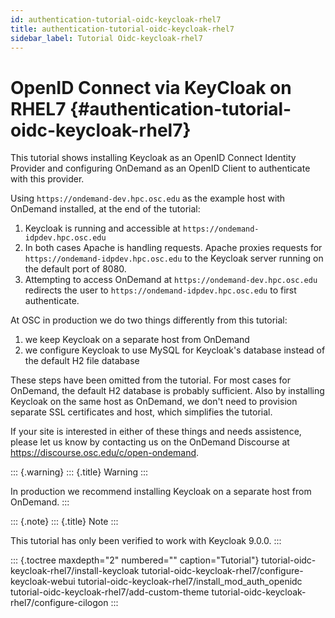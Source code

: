 ```yaml
---
id: authentication-tutorial-oidc-keycloak-rhel7
title: authentication-tutorial-oidc-keycloak-rhel7
sidebar_label: Tutorial Oidc-keycloak-rhel7
---
```

OpenID Connect via KeyCloak on RHEL7 {#authentication-tutorial-oidc-keycloak-rhel7}
====================================

This tutorial shows installing Keycloak as an OpenID Connect Identity
Provider and configuring OnDemand as an OpenID Client to authenticate
with this provider.

Using `https://ondemand-dev.hpc.osc.edu` as the example host with
OnDemand installed, at the end of the tutorial:

1.  Keycloak is running and accessible at
    `https://ondemand-idpdev.hpc.osc.edu`
2.  In both cases Apache is handling requests. Apache proxies requests
    for `https://ondemand-idpdev.hpc.osc.edu` to the Keycloak server
    running on the default port of 8080.
3.  Attempting to access OnDemand at `https://ondemand-dev.hpc.osc.edu`
    redirects the user to `https://ondemand-idpdev.hpc.osc.edu` to first
    authenticate.

At OSC in production we do two things differently from this tutorial:

1.  we keep Keycloak on a separate host from OnDemand
2.  we configure Keycloak to use MySQL for Keycloak\'s database instead
    of the default H2 file database

These steps have been omitted from the tutorial. For most cases for
OnDemand, the default H2 database is probably sufficient. Also by
installing Keycloak on the same host as OnDemand, we don\'t need to
provision separate SSL certificates and host, which simplifies the
tutorial.

If your site is interested in either of these things and needs
assistence, please let us know by contacting us on the OnDemand
Discourse at <https://discourse.osc.edu/c/open-ondemand>.

::: {.warning}
::: {.title}
Warning
:::

In production we recommend installing Keycloak on a separate host from
OnDemand.
:::

::: {.note}
::: {.title}
Note
:::

This tutorial has only been verified to work with Keycloak 9.0.0.
:::

::: {.toctree maxdepth="2" numbered="" caption="Tutorial"}
tutorial-oidc-keycloak-rhel7/install-keycloak
tutorial-oidc-keycloak-rhel7/configure-keycloak-webui
tutorial-oidc-keycloak-rhel7/install\_mod\_auth\_openidc
tutorial-oidc-keycloak-rhel7/add-custom-theme
tutorial-oidc-keycloak-rhel7/configure-cilogon
:::
